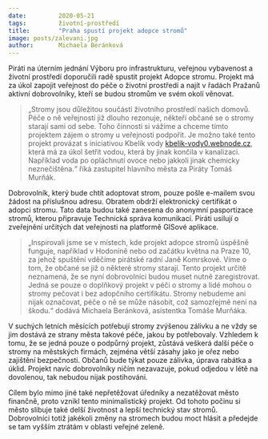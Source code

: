 ```yaml
---
date:         2020-05-21
tags:         životní-prostředí
title:        "Praha spustí projekt adopce stromů"
image: posts/zalevani.jpg
author:       Michaela Beránková
---
```


Piráti na úterním jednání Výboru pro infrastrukturu, veřejnou vybavenost a životní prostředí doporučili radě spustit projekt Adopce stromu. Projekt má za úkol zapojit veřejnost do péče o životní prostředí a najít v řadách Pražanů aktivní dobrovolníky, kteří se budou stromům ve svém okolí věnovat.

> „Stromy jsou důležitou součástí životního prostředí našich domovů. Péče o ně veřejností již dlouho rezonuje, někteří občané se o stromy starají sami od sebe. Toho činnosti si vážíme a chceme tímto projektem zájem o stromy u veřejnosti podpořit. Je možno také tento projekt provázat s iniciativou Kbelík vody [kbelik-vody0.webnode.cz](kbelik-vody0.webnode.cz), která má za úkol šetřit vodou, která by jinak končila v kanalizaci. Například voda po opláchnutí ovoce nebo jakkoli jinak chemicky neznečištěna.“ říká zastupitel hlavního města za Piráty Tomáš Murňák.

Dobrovolník, který bude chtít adoptovat strom, pouze pošle e-mailem svou žádost na příslušnou adresu. Obratem obdrží elektronický certifikát o adopci stromu. Tato data budou také zanesena do anonymní pasportizace stromů, kterou připravuje Technická správa komunikací. Piráti usilují o zveřejnění určitých dat veřejnosti na platformě GISové aplikace.

> „Inspirovali jsme se v místech, kde projekt adopce stromů úspěšně funguje, například v Hodoníně nebo od začátku května na Praze 10, za jehož spuštění vděčíme pirátské radní Janě Komrskové. Víme o tom, že občané se již o některé stromy starají. Tento projekt určitě neznamená, že se nyní dobrovolníci budou muset nutně zaregistrovat. Jedná se pouze o doplňkový projekt v péči o stromy a lidé mohou o stromy pečovat i bez adopčního certifikátu. Stromy nebudeme ani nijak označovat, péče o ně se může násobit, což samozřejmě není na škodu.“ dodává Michaela Beránková, asistentka Tomáše Murňáka.

V suchých letních měsících potřebují stromy zvýšenou zálivku a ne vždy se jim dostává ze strany města takové péče, jakou by potřebovaly. Vzhledem k tomu, že se jedná pouze o podpůrný projekt, zůstává veškerá další péče o stromy na městských firmách, zejména větší zásahy jako je ořez nebo zajištění bezpečnosti. Občanů bude týkat pouze zálivka, úprava rabátka a úklid. Projekt navíc dobrovolníky ničím nezavazuje, pokud odjedou v létě na dovolenou, tak nebudou nijak postihováni.

Cílem bylo mimo jiné také nepřetěžovat úředníky a nezatěžovat město finančně, proto vznikl tento minimalistický projekt. Od tohoto počinu si město slibuje také delší životnost a lepší technický stav stromů. Dobrovolníci totiž jakékoli změny na stromech budou moct hlásit a předejde se tam vyšším ztrátám v oblasti veřejné zeleně.
